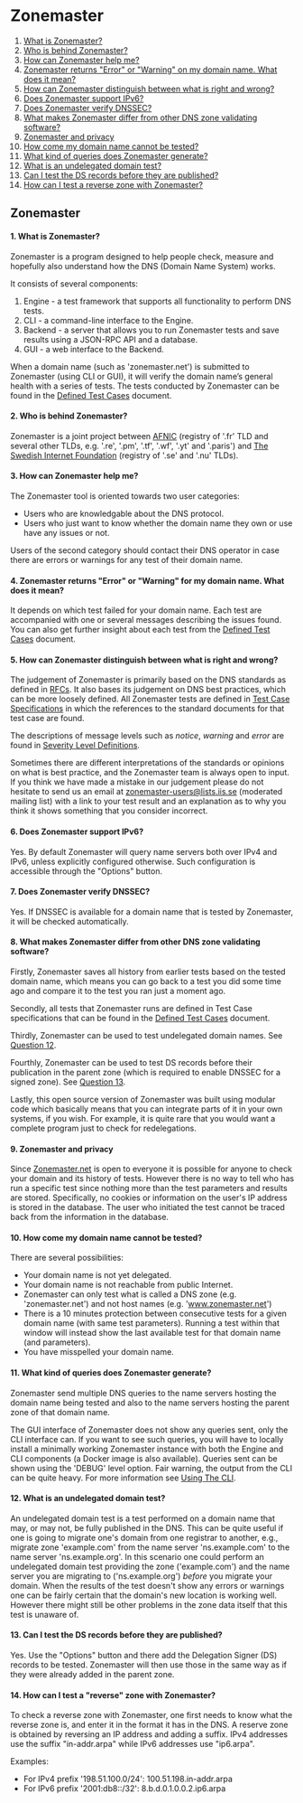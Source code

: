 Zonemaster
==========

1. [What is Zonemaster?](#q1)
2. [Who is behind Zonemaster?](#q2)
3. [How can Zonemaster help me?](#q3)
4. [Zonemaster returns "Error" or "Warning" on my domain name. What does it mean?](#q4)
5. [How can Zonemaster distinguish between what is right and wrong?](#q5)
6. [Does Zonemaster support IPv6?](#q6)
7. [Does Zonemaster verify DNSSEC?](#q7)
8. [What makes Zonemaster differ from other DNS zone validating software?](#q8)
9. [Zonemaster and privacy](#q9)
10. [How come my domain name cannot be tested?](#q10)
11. [What kind of queries does Zonemaster generate?](#q11)
12. [What is an undelegated domain test?](#q12)
13. [Can I test the DS records before they are published?](#q13)
14. [How can I test a reverse zone with Zonemaster?](#q14)

Zonemaster
----------

<a name="q1"></a>
#### 1. What is Zonemaster?
Zonemaster is a program designed to help people check, measure and
hopefully also understand how the DNS (Domain Name System) works.

It consists of several components:

  1. Engine - a test framework that supports all functionality to perform DNS tests.
  2. CLI - a command-line interface to the Engine.
  3. Backend - a server that allows you to run Zonemaster tests and save results using
     a JSON-RPC API and a database.
  4. GUI - a web interface to the Backend.

When a domain name (such as 'zonemaster.net') is submitted to Zonemaster (using CLI or
GUI), it will verify the domain name’s general health with a series of tests.
The tests conducted by Zonemaster can be found in the [Defined Test Cases] document.

<a name="q2"></a>
#### 2. Who is behind Zonemaster?
Zonemaster is a joint project between [AFNIC] (registry of '.fr' TLD and several other
TLDs, e.g. '.re', '.pm', '.tf', '.wf', '.yt' and '.paris') and [The Swedish Internet Foundation]
(registry of '.se' and '.nu' TLDs).

<a name="q3"></a>
#### 3. How can Zonemaster help me?
The Zonemaster tool is oriented towards two user categories:

  - Users who are knowledgable about the DNS protocol.
  - Users who just want to know whether the domain name they own or use
    have any issues or not.

Users of the second category should contact their DNS operator
in case there are errors or warnings for any test of their domain name.

<a name="q4"></a>
#### 4. Zonemaster returns "Error" or "Warning" for my domain name. What does it mean?
It depends on which test failed for your domain name.
Each test are accompanied with one or several messages describing the issues found.
You can also get further insight about each test from the [Defined Test Cases] document.

<a name="q5"></a>
#### 5. How can Zonemaster distinguish between what is right and wrong?
The judgement of Zonemaster is primarily based on the DNS standards as defined in [RFCs].
It also bases its judgement on DNS best practices, which can be more loosely defined.
All Zonemaster tests are defined in [Test Case Specifications][Defined Test Cases]
in which the references to the standard documents for that test case are found.

The descriptions of message levels such as *notice*, *warning* and *error* are found 
in [Severity Level Definitions].

Sometimes there are different interpretations of the standards or opinions on what is best practice,
and the Zonemaster team is always open to input.
If you think we have made a mistake in our judgement please do not hesitate to send us an email
at [zonemaster-users@lists.iis.se] (moderated mailing list) with a link to your test result
and an explanation as to why you think it shows something that you consider incorrect.

<a name="q6"></a>
#### 6. Does Zonemaster support IPv6?
Yes.
By default Zonemaster will query name servers both over IPv4 and IPv6, unless explicitly
configured otherwise.
Such configuration is accessible through the "Options" button.

<a name="q7"></a>
#### 7. Does Zonemaster verify DNSSEC?
Yes.
If DNSSEC is available for a domain name that is tested by Zonemaster, it will be
checked automatically.

<a name="q8"></a>
#### 8. What makes Zonemaster differ from other DNS zone validating software?
Firstly, Zonemaster saves all history from earlier tests based on the tested
domain name, which means you can go back to a test you did some time ago and compare it
to the test you ran just a moment ago.

Secondly, all tests that Zonemaster runs are defined in Test Case specifications that
can be found in the [Defined Test Cases] document.

Thirdly, Zonemaster can be used to test undelegated domain names.
See [Question 12].

Fourthly, Zonemaster can be used to test DS records before their publication in the parent zone
(which is required to enable DNSSEC for a signed zone).
See [Question 13].

Lastly, this open source version of Zonemaster was built using modular code
which basically means that you can integrate parts of it in your own systems, if you wish.
For example, it is quite rare that you would want a complete program just to check for
redelegations.

<a name="q9"></a>
#### 9. Zonemaster and privacy
Since [Zonemaster.net] is open to everyone it is possible for anyone to check your
domain and its history of tests.
However there is no way to tell who has run a specific test since nothing more than the test
parameters and results are stored.
Specifically, no cookies or information on the user's IP address is stored in the database.
The user who initiated the test cannot be traced back from the information in the database.

<a name="q10"></a>
#### 10. How come my domain name cannot be tested?
There are several possibilities:

- Your domain name is not yet delegated.
- Your domain name is not reachable from public Internet.
- Zonemaster can only test what is called a DNS zone (e.g. 'zonemaster.net') and not host names (e.g. 'www.zonemaster.net')
- There is a 10 minutes protection between consecutive tests for a given domain name (with same test parameters).
  Running a test within that window will instead show the last available test for that domain name (and parameters).
- You have misspelled your domain name.

<a name="q11"></a>
#### 11. What kind of queries does Zonemaster generate?
Zonemaster send multiple DNS queries to the name servers hosting the domain name being tested and
also to the name servers hosting the parent zone of that domain name.

The GUI interface of Zonemaster does not show any queries sent, only the CLI interface can.
If you want to see such queries, you will have to locally install
a minimally working Zonemaster instance with both the Engine and CLI components (a Docker image is also available).
Queries sent can be shown using the 'DEBUG' level option.
Fair warning, the output from the CLI can be quite heavy.
For more information see [Using The CLI].

<a name="q12"></a>
#### 12. What is an undelegated domain test?
An undelegated domain test is a test performed on a domain name that may, or may not,
be fully published in the DNS.
This can be quite useful if one is going to migrate one's domain from one registrar to another,
e.g., migrate zone 'example.com' from the name server 'ns.example.com' to the name server 'ns.example.org'.
In this scenario one could perform an undelegated domain test providing the zone ('example.com')
and the name server you are migrating to ('ns.example.org') *before* you migrate your domain.
When the results of the test doesn't show any errors or warnings one can be fairly certain that the
domain's new location is working well.
However there might still be other problems in the zone data itself that this test is unaware of.

<a name="q13"></a>
#### 13. Can I test the DS records before they are published?
Yes.
Use the "Options" button and there add the Delegation Signer (DS) records to be tested.
Zonemaster will then use those in the same way as if they were already added in the parent zone.

<a name="q14"></a>
#### 14. How can I test a "reverse" zone with Zonemaster?
To check a reverse zone with Zonemaster, one first needs to know what the
reverse zone is, and enter it in the format it has in the DNS.
A reserve zone is obtained by reversing an IP address and adding a suffix.
IPv4 addresses use the suffix "in-addr.arpa" while IPv6 addresses
use "ip6.arpa".

Examples:
  - For IPv4 prefix '198.51.100.0/24': 100.51.198.in-addr.arpa
  - For IPv6 prefix '2001:db8::/32': 8.b.d.0.1.0.0.2.ip6.arpa

[AFNIC]:                                 https://www.afnic.fr/en/
[Defined Test Cases]:                    https://github.com/zonemaster/zonemaster/tree/master/docs/specifications/tests#list-of-defined-test-cases
[Question 12]:                           #q12
[Question 13]:                           #q13
[RFCs]:                                  https://www.ietf.org/standards/rfcs/
[Severity Level Definitions]:            https://github.com/zonemaster/zonemaster/blob/master/docs/specifications/tests/SeverityLevelDefinitions.md
[The Swedish Internet Foundation]:       https://internetstiftelsen.se/en/
[Using The CLI]:                         https://github.com/zonemaster/zonemaster-cli/blob/master/USING.md
[Zonemaster.net]:                        https://zonemaster.net/
[zonemaster-users@lists.iis.se]:         mailto:zonemaster-users@lists.iis.se